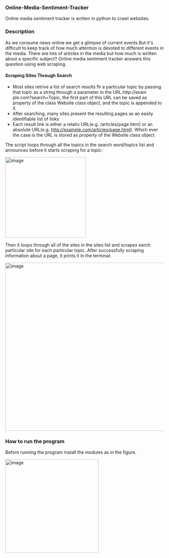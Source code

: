 ### Online-Media-Sentiment-Tracker
Online media sentiment tracker is written in python to crawl websites.  

### Description
As we consume news online we get a glimpse of current events.But it's difficult to keep track of how much attention is devoted to different
events in the media. There are lots of articles in the media but how much is written about a specific subject? Online media sentiment tracker
answers this question using web scraping. 

#### Scraping Sites Through Search
* Most sites retrive a list of search results flr a particular topic by passing 
that topic as a string through a parameter in the URL.http://exam
ple.com?search=Topic, the first part of this URL can be saved as property of the class Website class object, 
and the topic is appended to it. 
* After searching, many sites present the resulting pages as an easily identifiable
list of links
* Each result link is either a relativ URL(e.g. /articles/page.html) or an absolute
URL(e.g. http://example.com/articles/page.html). Which ever the case is the URL is stored 
as property of the Website class object.

The script loops through all the topics in the search word/topics list and announces 
before it starts scraping for a topic: 

<img width="256" alt="image" src="https://user-images.githubusercontent.com/113350472/218481335-80c50202-54d6-4438-87a8-53a14c502619.png">

Then it loops through all of the sites in the sites list and scrapes earch particular
site for each particular topic. After successfully scraping information about a page,
it prints it in the terminal:

<img width="534" alt="image" src="https://user-images.githubusercontent.com/113350472/218328828-e7cbe4a3-7415-40e7-b67d-3d884f285b74.png">






### How to run the program
Before running the program install the modules as in the figure. 

<img width="297" alt="image" src="https://user-images.githubusercontent.com/113350472/218481107-57ee5099-71a7-431b-aed7-673d49e7cc8b.png">





